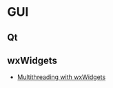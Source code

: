 # GUI

## Qt

## wxWidgets
* [Multithreading with wxWidgets](https://cool-emerald.blogspot.com/2020/01/multithreading-with-wxwidgets.html)

